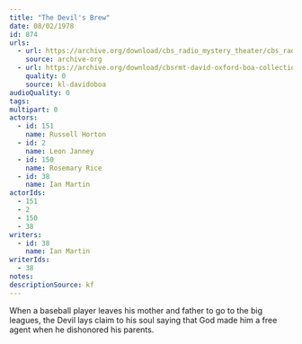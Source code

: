 ```yaml
---
title: "The Devil's Brew"
date: 08/02/1978
id: 874
urls: 
  - url: https://archive.org/download/cbs_radio_mystery_theater/cbs_radio_mystery_theater-0851-0900.zip/cbs_radio_mystery_theater-0851-0900%2Fcbsrmt_0874_the_devils_brew.mp3
    source: archive-org
  - url: https://archive.org/download/cbsrmt-david-oxford-boa-collection/CBSRMT-780802-0874-The-Devil's-Brew-(128-44)_KQV-{BoA}.mp3
    quality: 0
    source: kl-davidoboa
audioQuality: 0
tags: 
multipart: 0
actors:  
  - id: 151
    name: Russell Horton  
  - id: 2
    name: Leon Janney  
  - id: 150
    name: Rosemary Rice  
  - id: 38
    name: Ian Martin
actorIds:  
  - 151  
  - 2  
  - 150  
  - 38
writers:  
  - id: 38
    name: Ian Martin
writerIds:  
  - 38
notes: 
descriptionSource: kf
---
```

When a baseball player leaves his mother and father to go to the big leagues, the Devil lays claim to his soul saying that God made him a free agent when he dishonored his parents.